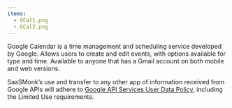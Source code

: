 ```yaml
---
items:
  - GCal1.png
  - GCal2.png
---
```


Google Calendar is a time management and scheduling service developed by Google. Allows users to create and edit events, with options available for type and time. Available to anyone that has a Gmail account on both mobile and web versions.

SaaSMonk’s use and transfer to any other app of information received from Google APIs will adhere to [Google API Services User Data Policy](https://developers.google.com/terms/api-services-user-data-policy#additional_requirements_for_specific_api_scopes), including the Limited Use requirements.